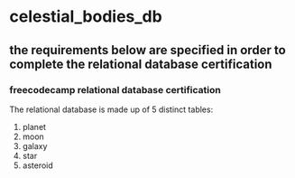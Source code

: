 # celestial_bodies_db

## the requirements below are specified in order to complete the relational database certification

### freecodecamp relational database certification
The relational database is made up of 5 distinct tables:
1. planet
2. moon
3. galaxy
4. star
5. asteroid
